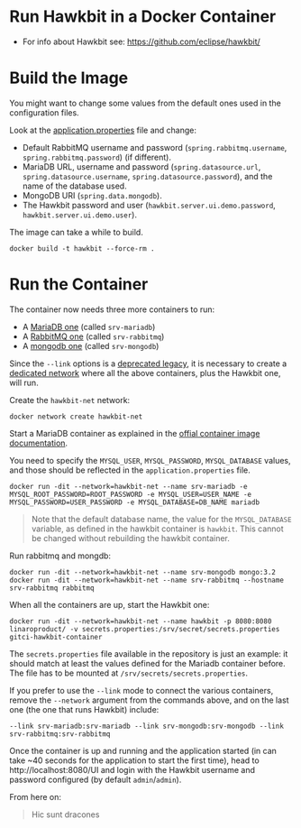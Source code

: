 Run Hawkbit in a Docker Container
=================================

* For info about Hawkbit see: https://github.com/eclipse/hawkbit/

Build the Image
===============

You might want to change some values from the default ones used in the configuration
files.

Look at the [application.properties](./application.properties) file and change:

* Default RabbitMQ username and password (`spring.rabbitmq.username`, `spring.rabbitmq.password`) (if different).
* MariaDB URL, username and password (`spring.datasource.url`, `spring.datasource.username`, `spring.datasource.password`), and the name of the database used.
* MongoDB URI (`spring.data.mongodb`).
* The Hawkbit password and user (`hawkbit.server.ui.demo.password`, `hawkbit.server.ui.demo.user`).

The image can take a while to build.

    docker build -t hawkbit --force-rm .

Run the Container
=================

The container now needs three more containers to run:

* A [MariaDB one](https://store.docker.com/images/1712cb54-62e1-405b-a973-1492552c9bb9) (called `srv-mariadb`)
* A [RabbitMQ one](https://store.docker.com/images/fa7625b4-fdca-4b48-b078-692f6451965a) (called `srv-rabbitmq`)
* A [mongodb one](https://store.docker.com/images/9147d1b7-a686-4e38-8ecd-94a47f5da9cf) (called `srv-mongodb`)

Since the `--link` options is a [deprecated legacy](https://docs.docker.com/engine/userguide/networking/default_network/dockerlinks/),
it is necessary to create a [dedicated network](https://docs.docker.com/engine/userguide/networking/work-with-networks/) where all the above containers,
plus the Hawkbit one, will run.

Create the `hawkbit-net` network:

    docker network create hawkbit-net

Start a MariaDB container as explained in the [offial container image documentation](https://hub.docker.com/_/mariadb/).

You need to specify the `MYSQL_USER`, `MYSQL_PASSWORD`, `MYSQL_DATABASE` values,
and those should be reflected in the `application.properties` file.

    docker run -dit --network=hawkbit-net --name srv-mariadb -e MYSQL_ROOT_PASSWORD=ROOT_PASSWORD -e MYSQL_USER=USER_NAME -e MYSQL_PASSWORD=USER_PASSWORD -e MYSQL_DATABASE=DB_NAME mariadb

> Note that the default database name, the value for the `MYSQL_DATABASE`
variable, as defined in the hawkbit container is `hawkbit`. This cannot be changed without rebuilding the hawkbit container.

Run rabbitmq and mongdb:

    docker run -dit --network=hawkbit-net --name srv-mongodb mongo:3.2
    docker run -dit --network=hawkbit-net --name srv-rabbitmq --hostname srv-rabbitmq rabbitmq

When all the containers are up, start the Hawkbit one:

    docker run -dit --network=hawkbit-net --name hawkbit -p 8080:8080 linaroproduct/ -v secrets.properties:/srv/secret/secrets.properties gitci-hawkbit-container

The `secrets.properties` file available in the repository is just an example:
it should match at least the values defined for the Mariadb container before.
The file has to be mounted at `/srv/secrets/secrets.properties`.

If you prefer to use the `--link` mode to connect the various containers, remove
the `--network` argument from the commands above, and on the last one (the one
that runs Hawkbit) include:

    --link srv-mariadb:srv-mariadb --link srv-mongodb:srv-mongodb --link srv-rabbitmq:srv-rabbitmq

Once the container is up and running and the application started (in can take
~40 seconds for the application to start the first time), head to http://localhost:8080/UI
and login with the Hawkbit username and password configured (by default `admin`/`admin`).

From here on:

> Hic sunt dracones
